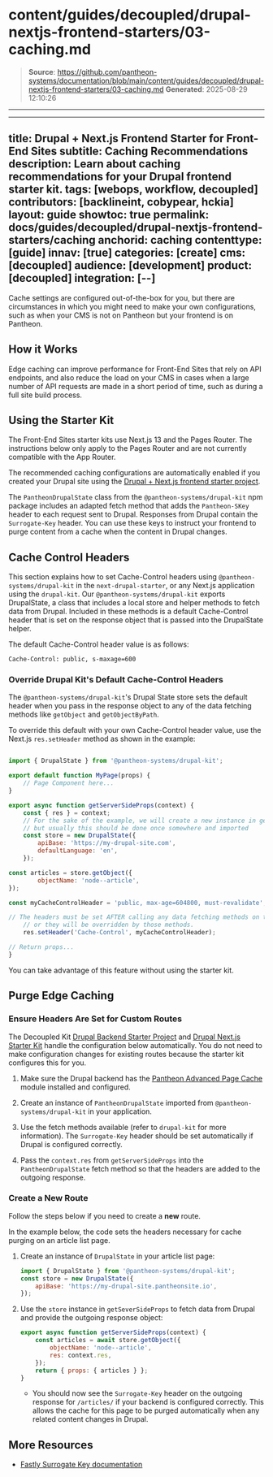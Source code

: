 # content/guides/decoupled/drupal-nextjs-frontend-starters/03-caching.md

> **Source**: https://github.com/pantheon-systems/documentation/blob/main/content/guides/decoupled/drupal-nextjs-frontend-starters/03-caching.md
> **Generated**: 2025-08-29 12:10:26

---

---
title: Drupal + Next.js Frontend Starter for Front-End Sites
subtitle: Caching Recommendations
description: Learn about caching recommendations for your Drupal frontend starter kit.
tags: [webops, workflow, decoupled]
contributors: [backlineint, cobypear, hckia]
layout: guide
showtoc: true
permalink: docs/guides/decoupled/drupal-nextjs-frontend-starters/caching
anchorid: caching
contenttype: [guide]
innav: [true]
categories: [create]
cms: [decoupled]
audience: [development]
product: [decoupled]
integration: [--]
---

Cache settings are configured out-of-the-box for you, but there are circumstances in which you might need to make your own configurations, such as when your CMS is not on Pantheon but your frontend is on Pantheon.

## How it Works

Edge caching can improve performance for Front-End Sites that rely on API endpoints, and also reduce the load on your CMS in cases when a large number of API requests are made in a short period of time, such as during a full site build process.

<Partial file="decoupled-caching.md" />

## Using the Starter Kit

<Alert title="Note"  type="info" >

The Front-End Sites starter kits use Next.js 13 and the Pages Router. The instructions below only apply to the Pages Router and are not currently compatible with the App Router.

</Alert>

The recommended caching configurations are automatically enabled if you created your Drupal site using the [Drupal + Next.js frontend starter project](/guides/decoupled/drupal-nextjs-frontend-starters/create).

The `PantheonDrupalState` class from the `@pantheon-systems/drupal-kit` npm
package includes an adapted fetch method that adds the `Pantheon-SKey` header
to each request sent to Drupal. Responses from Drupal contain the
`Surrogate-Key` header. You can use these keys to instruct your frontend to purge content from a cache when the content in Drupal changes.

## Cache Control Headers

This section explains how to set Cache-Control headers using
`@pantheon-systems/drupal-kit` in the `next-drupal-starter`, or any Next.js
application using the `drupal-kit`. Our `@pantheon-systems/drupal-kit` exports DrupalState, a class that includes a local store and helper methods to fetch data from Drupal. Included in these methods is a default Cache-Control header that is set on the response object that is passed into the DrupalState helper.

The default Cache-Control header value is as follows:

```http
Cache-Control: public, s-maxage=600
```

### Override Drupal Kit's Default Cache-Control Headers

The `@pantheon-systems/drupal-kit`'s Drupal State store sets the default header
when you pass in the response object to any of the data fetching methods like
`getObject` and `getObjectByPath`.

To override this default with your own Cache-Control header value, use the
Next.js `res.setHeader` method as shown in the example:


```js

import { DrupalState } from '@pantheon-systems/drupal-kit';

export default function MyPage(props) {
	// Page Component here...
}

export async function getServerSideProps(context) {
	const { res } = context;
	// For the sake of the example, we will create a new instance in getServerSideProps,
	// but usually this should be done once somewhere and imported
	const store = new DrupalState({
		apiBase: 'https://my-drupal-site.com',
		defaultLanguage: 'en',
	});

const articles = store.getObject({
		objectName: 'node--article',
});

const myCacheControlHeader = 'public, max-age=604800, must-revalidate';

// The headers must be set AFTER calling any data fetching methods on the store
	// or they will be overridden by those methods.
	res.setHeader('Cache-Control', myCacheControlHeader);

// Return props...
}
```

You can take advantage of this feature without using the starter kit.

## Purge Edge Caching

### Ensure Headers Are Set for Custom Routes

<Alert title="Note"  type="info" >

The Decoupled Kit [Drupal Backend Starter Project](/guides/decoupled/drupal-backend-starters) and [Drupal Next.js Starter Kit](/guides/decoupled/drupal-nextjs-frontend-starters) handle the configuration below automatically.
You do not need to make configuration changes for existing routes because the starter kit configures this for you.

</Alert>


1. Make sure the Drupal backend has the [Pantheon Advanced Page Cache](https://www.drupal.org/project/pantheon_advanced_page_cache) module installed and configured.

1. Create an instance of `PantheonDrupalState` imported from `@pantheon-systems/drupal-kit` in your application.

1. Use the fetch methods available (refer to `drupal-kit` for more information). The `Surrogate-Key` header should be set automatically if Drupal is configured correctly.

1. Pass the `context.res` from `getServerSideProps` into the `PantheonDrupalState` fetch method so that the headers are added to the outgoing response.

### Create a New Route

Follow the steps below if you need to create a **new** route.

In the example below, the code sets the headers necessary for
cache purging on an article list page.

1. Create an instance of `DrupalState` in your article list page:

	```js
	import { DrupalState } from '@pantheon-systems/drupal-kit';
	const store = new DrupalState({
		apiBase: 'https://my-drupal-site.pantheonsite.io',
	});
	```

1. Use the `store` instance in `getSeverSideProps` to fetch data from Drupal and provide the outgoing response object:

	```js
	export async function getServerSideProps(context) {
		const articles = await store.getObject({
			objectName: 'node--article',
			res: context.res,
		});
		return { props: { articles } };
	}
	```

	- You should now see the `Surrogate-Key` header on the outgoing response for `/articles/` if your backend is configured correctly. This allows the cache for this page to be purged automatically when any related content changes in Drupal.

## More Resources

- [Fastly Surrogate Key documentation](https://docs.fastly.com/en/guides/working-with-surrogate-keys)